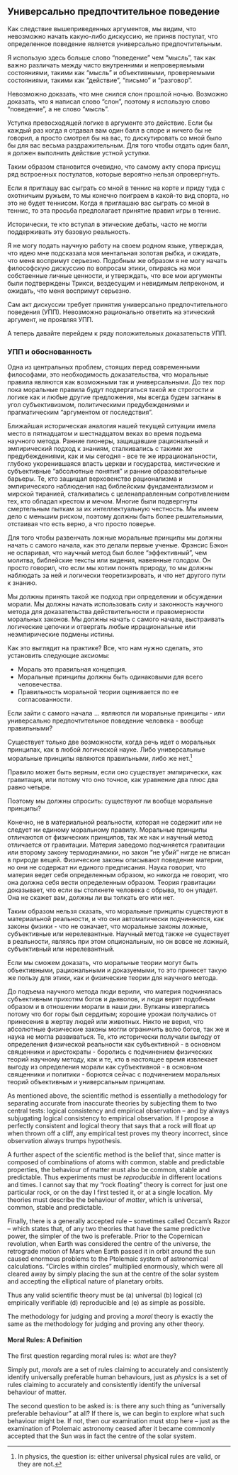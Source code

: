 ## Универсально предпочтительное поведение

Как следствие вышеприведенных аргументов, мы видим, что невозможно начать какую-либо дискуссию, не приняв постулат, что определенное поведение является универсально предпочтительным.

Я использую здесь больше слово “поведение” чем “мысль”, так как важно различать между чисто внутренними и непроверяемыми состояниями, такими как “мысль” и объективными, проверяемыми состояниями, такими как “действие”, “письмо” и “разговор”.

Невозможно доказать, что мне снился слон прошлой ночью. Возможно доказать, что я написал слово “слон”, поэтому я использую слово “поведение”, а не слово “мысль”.

Уступка превосходящей логике в аргументе это действие. Если бы каждый раз когда я отдавал вам один балл в споре и ничего бы не говорил, а просто смотрел бы на вас, то дискутировать со мной было бы для вас весьма раздражительным. Для того чтобы отдать один балл, я должен выполнить действие устной уступки.

Таким образом становится очевидно, что самому акту спора присущ ряд встроенных постулатов, которые вероятно нельзя опровергнуть.

Если я приглашу вас сыграть со мной в теннис на корте и приду туда с охотничьим ружьем, то мы конечно поиграем в какой-то вид спорта, но это не будет теннисом. Когда я приглашаю вас сыграть со мной в теннис, то эта просьба предполагает принятие правил игры в теннис.

Исторически, те кто вступал в этические дебаты, часто не могли поддерживать эту базовую реальность.

Я не могу подать научную работу на своем родном языке, утверждая, что идею мне подсказала моя ментальная золотая рыбка, и ожидать, что меня воспримут серьезно. Подобным же образом я не могу начать философскую дискуссию по вопросам этики, опираясь на мои собственные личные ценности, и утверждать, что все мои аргументы были подтверждены Трикси, вездесущим и невидимым лепреконом, и ожидать, что меня воспримут серьезно.

Сам акт дискуссии требует принятия универсально предпочтительного поведения (УПП). Невозможно рационально ответить на этический аргумент, не проявляя УПП.

А теперь давайте перейдем к ряду положительных доказательств УПП.

### УПП и обоснованность

Одна из центральных проблем, стоящих перед современными философами, это необходимость доказательства, что моральные правила являются как возможными так и универсальными. До тех пор пока моральные правила будут подвергаться такой же строгости и логике как и любые другие предложения, мы всегда будем загнаны в угол субъективизмом, политическими предубеждениями и прагматическим “аргументом от последствия”.

Ближайшая историческая аналогия нашей текущей ситуации имела место в пятнадцатом и шестнадцатом веках во время подъема научного метода. Ранние пионеры, защищавшие рациональный и эмпирический подход к знаниям, сталкивались с такими же предубеждениями, как и мы сегодня - все те же иррациональности, глубоко укоренившаяся власть церкви и государства, мистические и субъективные “абсолютные понятия” и ранние образовательные барьеры. Те, кто защищал верховенство рационализма и эмпирического наблюдения над библейским фундаментализмом и мирской тиранией, сталкивались с целенаправленным сопротивлением тех, кто обладал крестом и мечом. Многие были подвергнуты смертельным пыткам за их интеллектуальную честность. Мы имеем дело с меньшим риском, поэтому должны быть более решительными, отстаивая что есть верно, а что просто поверье.

Для того чтобы развенчать ложные моральные принципы мы должны начать с самого начала, как это делали первые ученые. Фрэнсис Бэкон не оспаривал, что научный метод был более “эффективный”, чем молитва, библейские тексты или видения, навеянные голодом. Он просто говорил, что если мы хотим понять природу, то мы должны наблюдать за ней и логически теоретизировать, и что нет другого пути к знанию.

Мы должны принять такой же подход при определении и обсуждении морали. Мы должны начать использовать силу и законность научного метода для доказательства действительности и правомерности моральных законов. Мы должны начать с самого начала, выстраивать логические цепочки и отвергать любые иррациональные или неэмпирические подмены истины.

Как это выглядит на практике? Все, что нам нужно сделать, это установить следующие аксиомы:

- Мораль это правильная концепция.
- Моральные принципы должны быть одинаковыми для всего человечества.
- Правильность моральной теории оценивается по ее согласованности.

Если зайти с самого начала … являются ли моральные принципы - или универсально предпочтительное поведение человека - вообще правильными?

Существует только две возможности, когда речь идет о моральных принципах, как в любой логической науке. Либо универсальные моральные принципы являются правильными, либо же нет.[^6]

Правило может быть верным, если оно существует эмпирически, как гравитация, или потому что оно точное, как уравнение два плюс два равно четыре.

Поэтому мы должны спросить: существуют ли вообще моральные принципы?

Конечно, не в материальной реальности, которая не содержит или не следует ни единому моральному правилу. Моральные принципы отличаются от физических принципов, так же как и научный метод отличается от гравитации. Материя заведомо подчиняется гравитации или второму закону термодинамики, но закон “не убий” нигде не вписан в природе вещей. Физические законы описывают поведение материи, но они не содержат ни единого предписания. Наука говорит, что материя ведет себя определенным образом, но никогда не говорит, что она должна себя вести определенным образом. Теория гравитации доказывает, что если вы столкнете человека с обрыва, то он упадет. Она не скажет вам, должны ли вы толкать его или нет.

Таким образом нельзя сказать, что моральные принципы существуют в материальной реальности, и что они автоматически подчиняются, как законы физики - что не означает, что моральные законы ложные, субъективные или нерелевантные. Научный метод также не существует в реальности, являясь при этом опциональным, но он вовсе не ложный, субъективный или нерелевантный.

Если мы сможем доказать, что моральные теории могут быть объективными, рациональными и доказуемыми, то это принесет такую же пользу для этики, как и физические теории для научного метода.

До подъема научного метода люди верили, что материя подчинялась субъективным прихотям богов и дьяволов, и люди верят подобным образом и в отношении морали в наши дни. Вулканы извергались потому что бог горы был сердитым; хорошие урожаи получались от принесения в жертву людей или животных. Никто не верил, что абсолютные физические законы могли ограничить волю богов, так же и наука не могла развиваться. Те, кто исторически получали выгоду от определения физической реальности как субъективной - в основном священники и аристократы - боролись с подчинением физических теорий научному методу, как и те, кто в настоящее время извлекает выгоду из определения морали как субъективной - в основном священники и политики - борются сейчас с подчинением моральных теорий объективным и универсальным принципам.

As mentioned above, the scientific method is essentially a methodology for separating accurate from inaccurate theories by subjecting them to two central tests: logical consistency and empirical observation – and by always subjugating logical consistency to empirical observation. If I propose a perfectly consistent and logical theory that says that a rock will float *up* when thrown off a cliff, any empirical test proves my theory incorrect, since observation always trumps hypothesis.

A further aspect of the scientific method is the belief that, since matter is composed of combinations of atoms with common, stable and predictable properties, the behaviour of matter must also be common, stable and predictable. Thus experiments must be *reproducible* in different locations and times. I cannot say that my “rock floating” theory is correct for just one particular rock, or on the day I first tested it, or at a single location. My theories must describe the behaviour of *matter*, which is universal, common, stable and predictable.

Finally, there is a generally accepted rule – sometimes called Occam’s Razor – which states that, of any two theories that have the same predictive power, the simpler of the two is preferable. Prior to the Copernican revolution, when Earth was considered the centre of the universe, the retrograde motion of Mars when Earth passed it in orbit around the sun caused enormous problems to the Ptolemaic system of astronomical calculations. “Circles within circles” multiplied enormously, which were all cleared away by simply placing the sun at the centre of the solar system and accepting the elliptical nature of planetary orbits.

Thus any valid scientific theory must be (a) universal (b) logical (c) empirically verifiable (d) reproducible and (e) as simple as possible.

The methodology for judging and proving a *moral* theory is exactly the same as the methodology for judging and proving any other theory.

#### Moral Rules: A Definition

The first question regarding moral rules is: *what* are they?

Simply put, *morals* are a set of rules claiming to accurately and consistently identify universally preferable human behaviours, just as *physics* is a set of rules claiming to accurately and consistently identify the universal behaviour of matter.

The second question to be asked is: is there any such thing as “universally preferable behaviour” at all? If there is, we can begin to explore what such behaviour might be. If not, then our examination must stop here – just as the examination of Ptolemaic astronomy ceased after it became commonly accepted that the Sun was in fact the centre of the solar system.

[^6]: In physics, the question is: either universal physical rules are valid, or they are not.
